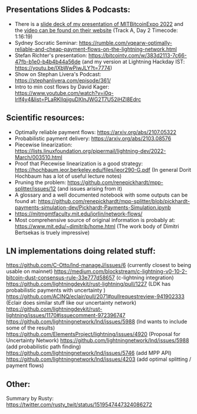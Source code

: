 ## Presentations Slides & Podcasts:
* There is a [slide deck of my presentation of MITBitcoinExpo 2022](https://docs.google.com/presentation/d/1jEf7kQ_xKgFOEDCCbZc-FtZb7UMELdTlpgZhhkAnm74/edit) and the [video can be found on their website](https://www.mitbitcoinexpo.org/) (Track A, Day 2 Timecode: 1:16:19)
* Sydney Socratic Seminar: https://rumble.com/vqearw-optimally-reliable-and-cheap-payment-flows-on-the-lightning-network.html
* Stefan Richter's presentation: https://bitcointv.com/w/383d2113-7c66-47fb-b1e0-b4b4b44a56de (and my version at Lightning Hackday IST: https://youtu.be/IXbWwPiwJLY?t=7774)
* Show on Stephan Livera's Podcast: https://stephanlivera.com/episode/361/
* Intro to min cost flows by David Kager: https://www.youtube.com/watch?v=i0q-Irlf4y4&list=PLaRKlIqjjguDXlnJWG2T7U52iHZl8Edrc

## Scientific resources: 
* Optimally reliable payment flows: https://arxiv.org/abs/2107.05322
* Probabilistic payment delivery: https://arxiv.org/abs/2103.08576
* Piecewise linearization: https://lists.linuxfoundation.org/pipermail/lightning-dev/2022-March/003510.html
* Proof that Piecewise linearization is a good strategy: https://hochbaum.ieor.berkeley.edu/files/ieor290-G.pdf (In general Dorit Hochbaum has a lot of useful lecture notes)
* Pruning the problem: https://github.com/renepickhardt/mpp-splitter/issues/12 (and issues arising from it)
* A glossary and a well documented notebook with some outputs can be found at: https://github.com/renepickhardt/mpp-splitter/blob/pickhardt-payments-simulation-dev/Pickhardt-Payments-Simulation.ipynb
* https://mitmgmtfaculty.mit.edu/jorlin/network-flows/
* Most comprehensive source of original information is probably at: https://www.mit.edu/~dimitrib/home.html (The work body of Dimitri Bertsekas is truely impressive)

## LN implementations doing related stuff: 
https://github.com/C-Otto/lnd-manageJ/issues/6 (currently closest to being usable on mainnet)
https://medium.com/blockstream/c-lightning-v0-10-2-bitcoin-dust-consensus-rule-33e777d58657 (c-lightning integration)
https://github.com/lightningdevkit/rust-lightning/pull/1227 (LDK has probabilistic payments with uncertainty )
https://github.com/ACINQ/eclair/pull/2071#pullrequestreview-941902333 (Eclair does similar stuff like our uncertainty network)
https://github.com/lightningdevkit/rust-lightning/issues/1170#issuecomment-972396747 
https://github.com/lightningnetwork/lnd/issues/5988 (lnd wants to include some of the results)
https://github.com/ElementsProject/lightning/issues/4920 (Proposal for Uncertainty Network)
https://github.com/lightningnetwork/lnd/issues/5988 (add probabilistic path finding)
https://github.com/lightningnetwork/lnd/issues/5746 (add MPP API)
https://github.com/lightningnetwork/lnd/issues/4203 (add optimal splitting / payment flows)

## Other: 
Summary by Rusty: https://twitter.com/rusty_twit/status/1519547447324086272 
